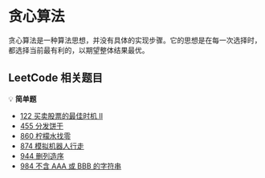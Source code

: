 # 贪心算法

贪心算法是一种算法思想，并没有具体的实现步骤。它的思想是在每一次选择时，都选择当前最有利的，以期望整体结果最优。


## LeetCode 相关题目

:bulb: **简单题**

- [122 买卖股票的最佳时机 II](/solution/easy/122-best-time-to-buy-and-sell-stock-ii.html)
- [455 分发饼干](/solution/easy/455-assign-cookies.html)
- [860 柠檬水找零](/solution/easy/860-lemonade-change.html)
- [874 模拟机器人行走](/solution/easy/874-walking-robot-simulation.html)
- [944 删列造序](/solution/easy/944-delete-columns-to-make-sorted.html)
- [984 不含 AAA 或 BBB 的字符串](/solution/easy/984-string-without-aaa-or-bbb.html)